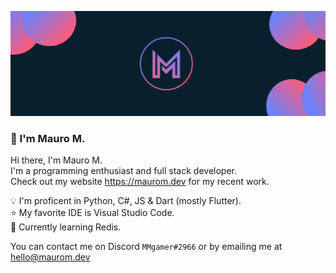![header image](https://raw.githubusercontent.com/MM-coder/branding/master/Social/Twitter/twitter_banner.png)

### 👋 I'm Mauro M.

Hi there, I'm Mauro M.  
I'm a programming enthusiast and full stack developer.  
Check out my website https://maurom.dev for my recent work.

:bulb: I'm proficent in Python, C#, JS & Dart (mostly Flutter).  
:star: My favorite IDE is Visual Studio Code.  
:mag_right: Currently learning Redis.  

 You can contact me on Discord `MMgamer#2966` or by emailing me at [hello@maurom.dev](mailto:hello@maurom.dev)
